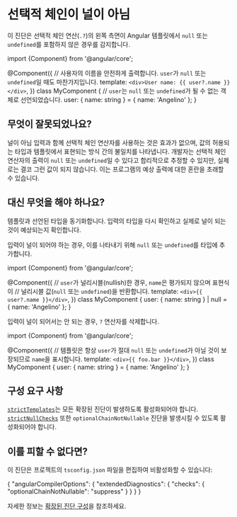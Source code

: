 # 선택적 체인이 널이 아님

이 진단은 선택적 체인 연산(`.?`)의 왼쪽 측면이 Angular 템플릿에서 `null` 또는 `undefined`를 포함하지 않은 경우를 감지합니다.

<docs-code language="typescript">

import {Component} from '@angular/core';

@Component({
  // 사용자의 이름을 안전하게 출력합니다. `user`가 `null` 또는 `undefined`일 때도 마찬가지입니다.
  template: `<div>User name: {{ user?.name }}</div>`,
})
class MyComponent {
  // `user`는 `null` 또는 `undefined`가 될 수 없는 객체로 선언되었습니다.
  user: { name: string } = { name: 'Angelino' };
}

</docs-code>

## 무엇이 잘못되었나요?

널이 아님 입력과 함께 선택적 체인 연산자를 사용하는 것은 효과가 없으며, 값의 허용되는 타입과 템플릿에서 표현되는 방식 간의 불일치를 나타냅니다.
개발자는 선택적 체인 연산자의 출력이 `null` 또는 `undefined`일 수 있다고 합리적으로 추정할 수 있지만, 실제로는 결코 그런 값이 되지 않습니다.
이는 프로그램의 예상 출력에 대한 혼란을 초래할 수 있습니다.

## 대신 무엇을 해야 하나요?

템플릿과 선언된 타입을 동기화합니다.
입력의 타입을 다시 확인하고 실제로 널이 되는 것이 예상되는지 확인합니다.

입력이 널이 되어야 하는 경우, 이를 나타내기 위해 `null` 또는 `undefined`를 타입에 추가합니다.

<docs-code language="typescript">

import {Component} from '@angular/core';

@Component({
  // `user`가 널리시블(nullish)한 경우, `name`은 평가되지 않으며 표현식이
  // 널리시블 값(`null` 또는 `undefined`)을 반환합니다.
  template: `<div>{{ user?.name }}</div>`,
})
class MyComponent {
  user: { name: string } | null = { name: 'Angelino' };
}

</docs-code>

입력이 널이 되어서는 안 되는 경우, `?` 연산자를 삭제합니다.

<docs-code language="typescript">

import {Component} from '@angular/core';

@Component({
  // 템플릿은 항상 `user`가 절대 `null` 또는 `undefined`가 아닐 것이 보장되므로 `name`을 표시합니다.
  template: `<div>{{ foo.bar }}</div>`,
})
class MyComponent {
  user: { name: string } = { name: 'Angelino' };
}

</docs-code>

## 구성 요구 사항

[`strictTemplates`](tools/cli/template-typecheck#strict-mode)는 모든 확장된 진단이 발생하도록 활성화되어야 합니다.
[`strictNullChecks`](tools/cli/template-typecheck#strict-null-checks) 또한 `optionalChainNotNullable` 진단을 발생시킬 수 있도록 활성화되어야 합니다.

## 이를 피할 수 없다면?

이 진단은 프로젝트의 `tsconfig.json` 파일을 편집하여 비활성화할 수 있습니다:

<docs-code language="json">
{
  "angularCompilerOptions": {
    "extendedDiagnostics": {
      "checks": {
        "optionalChainNotNullable": "suppress"
      }
    }
  }
}
</docs-code>

자세한 정보는 [확장된 진단 구성](extended-diagnostics#configuration)을 참조하세요.